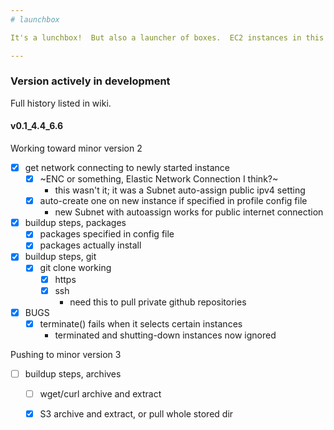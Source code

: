 ```yaml
---
# launchbox

It's a lunchbox!  But also a launcher of boxes.  EC2 instances in this case.

---
```


### Version actively in development

Full history listed in wiki.

#### v0.1_4.4_6.6

Working toward minor version 2
- [x] get network connecting to newly started instance
  - [x] ~ENC or something, Elastic Network Connection I think?~
    - this wasn't it; it was a Subnet auto-assign public ipv4 setting
  - [x] auto-create one on new instance if specified in profile config file
    - new Subnet with autoassign works for public internet connection
- [x] buildup steps, packages
  - [x] packages specified in config file
  - [x] packages actually install
- [x] buildup steps, git
  - [x] git clone working
    - [x] https
    - [x] ssh
      - need this to pull private github repositories
- [x] BUGS
  - [x] terminate() fails when it selects certain instances
    - terminated and shutting-down instances now ignored

Pushing to minor version 3
- [ ] buildup steps, archives
  - [ ] wget/curl archive and extract
  - [x] S3 archive and extract, or pull whole stored dir



